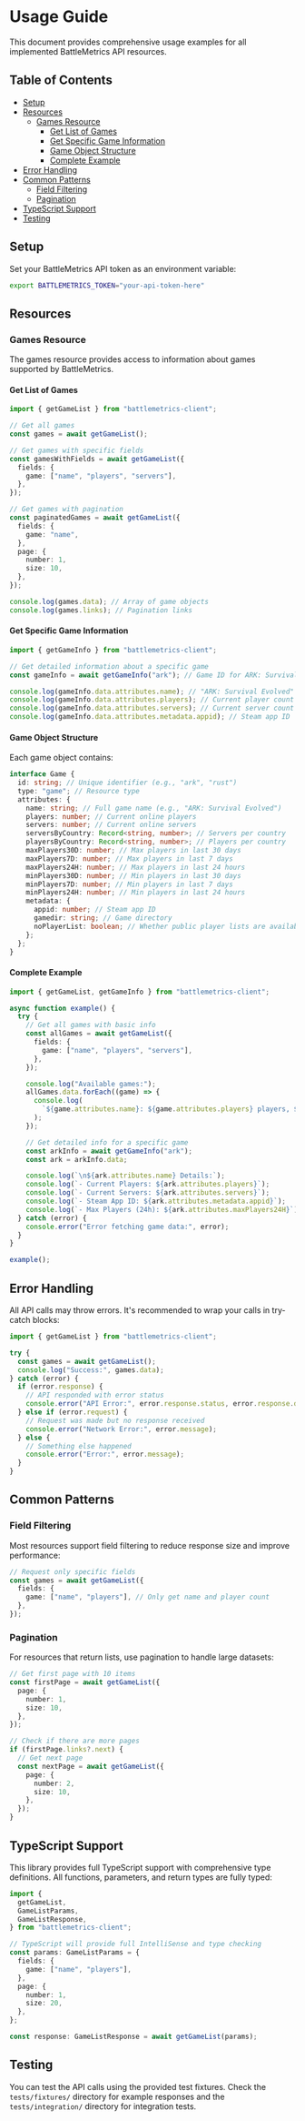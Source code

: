 # Usage Guide

This document provides comprehensive usage examples for all implemented BattleMetrics API resources.

## Table of Contents

- [Setup](#setup)
- [Resources](#resources)
  - [Games Resource](#games-resource)
    - [Get List of Games](#get-list-of-games)
    - [Get Specific Game Information](#get-specific-game-information)
    - [Game Object Structure](#game-object-structure)
    - [Complete Example](#complete-example)
- [Error Handling](#error-handling)
- [Common Patterns](#common-patterns)
  - [Field Filtering](#field-filtering)
  - [Pagination](#pagination)
- [TypeScript Support](#typescript-support)
- [Testing](#testing)

## Setup

Set your BattleMetrics API token as an environment variable:

```bash
export BATTLEMETRICS_TOKEN="your-api-token-here"
```

## Resources

### Games Resource

The games resource provides access to information about games supported by BattleMetrics.

#### Get List of Games

```typescript
import { getGameList } from "battlemetrics-client";

// Get all games
const games = await getGameList();

// Get games with specific fields
const gamesWithFields = await getGameList({
  fields: {
    game: ["name", "players", "servers"],
  },
});

// Get games with pagination
const paginatedGames = await getGameList({
  fields: {
    game: "name",
  },
  page: {
    number: 1,
    size: 10,
  },
});

console.log(games.data); // Array of game objects
console.log(games.links); // Pagination links
```

#### Get Specific Game Information

```typescript
import { getGameInfo } from "battlemetrics-client";

// Get detailed information about a specific game
const gameInfo = await getGameInfo("ark"); // Game ID for ARK: Survival Evolved

console.log(gameInfo.data.attributes.name); // "ARK: Survival Evolved"
console.log(gameInfo.data.attributes.players); // Current player count
console.log(gameInfo.data.attributes.servers); // Current server count
console.log(gameInfo.data.attributes.metadata.appid); // Steam app ID
```

#### Game Object Structure

Each game object contains:

```typescript
interface Game {
  id: string; // Unique identifier (e.g., "ark", "rust")
  type: "game"; // Resource type
  attributes: {
    name: string; // Full game name (e.g., "ARK: Survival Evolved")
    players: number; // Current online players
    servers: number; // Current online servers
    serversByCountry: Record<string, number>; // Servers per country
    playersByCountry: Record<string, number>; // Players per country
    maxPlayers30D: number; // Max players in last 30 days
    maxPlayers7D: number; // Max players in last 7 days
    maxPlayers24H: number; // Max players in last 24 hours
    minPlayers30D: number; // Min players in last 30 days
    minPlayers7D: number; // Min players in last 7 days
    minPlayers24H: number; // Min players in last 24 hours
    metadata: {
      appid: number; // Steam app ID
      gamedir: string; // Game directory
      noPlayerList: boolean; // Whether public player lists are available
    };
  };
}
```

#### Complete Example

```typescript
import { getGameList, getGameInfo } from "battlemetrics-client";

async function example() {
  try {
    // Get all games with basic info
    const allGames = await getGameList({
      fields: {
        game: ["name", "players", "servers"],
      },
    });

    console.log("Available games:");
    allGames.data.forEach((game) => {
      console.log(
        `${game.attributes.name}: ${game.attributes.players} players, ${game.attributes.servers} servers`
      );
    });

    // Get detailed info for a specific game
    const arkInfo = await getGameInfo("ark");
    const ark = arkInfo.data;

    console.log(`\n${ark.attributes.name} Details:`);
    console.log(`- Current Players: ${ark.attributes.players}`);
    console.log(`- Current Servers: ${ark.attributes.servers}`);
    console.log(`- Steam App ID: ${ark.attributes.metadata.appid}`);
    console.log(`- Max Players (24h): ${ark.attributes.maxPlayers24H}`);
  } catch (error) {
    console.error("Error fetching game data:", error);
  }
}

example();
```

## Error Handling

All API calls may throw errors. It's recommended to wrap your calls in try-catch blocks:

```typescript
import { getGameList } from "battlemetrics-client";

try {
  const games = await getGameList();
  console.log("Success:", games.data);
} catch (error) {
  if (error.response) {
    // API responded with error status
    console.error("API Error:", error.response.status, error.response.data);
  } else if (error.request) {
    // Request was made but no response received
    console.error("Network Error:", error.message);
  } else {
    // Something else happened
    console.error("Error:", error.message);
  }
}
```

## Common Patterns

### Field Filtering

Most resources support field filtering to reduce response size and improve performance:

```typescript
// Request only specific fields
const games = await getGameList({
  fields: {
    game: ["name", "players"], // Only get name and player count
  },
});
```

### Pagination

For resources that return lists, use pagination to handle large datasets:

```typescript
// Get first page with 10 items
const firstPage = await getGameList({
  page: {
    number: 1,
    size: 10,
  },
});

// Check if there are more pages
if (firstPage.links?.next) {
  // Get next page
  const nextPage = await getGameList({
    page: {
      number: 2,
      size: 10,
    },
  });
}
```

## TypeScript Support

This library provides full TypeScript support with comprehensive type definitions. All functions, parameters, and return types are fully typed:

```typescript
import {
  getGameList,
  GameListParams,
  GameListResponse,
} from "battlemetrics-client";

// TypeScript will provide full IntelliSense and type checking
const params: GameListParams = {
  fields: {
    game: ["name", "players"],
  },
  page: {
    number: 1,
    size: 20,
  },
};

const response: GameListResponse = await getGameList(params);
```

## Testing

You can test the API calls using the provided test fixtures. Check the `tests/fixtures/` directory for example responses and the `tests/integration/` directory for integration tests.
